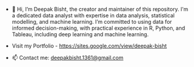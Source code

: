 
- 👋 Hi, I’m Deepak Bisht, the creator and maintainer of this repository. I'm a dedicated data analyst with expertise in data analysis, statistical modelling, and machine learning. I’m committed to using data for informed decision-making, with practical experience in R, Python, and Tableau, including deep learning and machine learning.

- Visit my Portfolio - https://sites.google.com/view/deepak-bisht
- 📫 Contact me: deepakbisht.1361@gmail.com

<!---
deepakb41/deepakb41 is a ✨ special ✨ repository because its `README.md` (this file) appears on your GitHub profile.
You can click the Preview link to take a look at your changes.
--->
